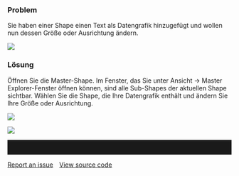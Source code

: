

### Problem

Sie haben einer Shape einen Text als Datengrafik hinzugefügt und wollen
nun dessen Größe oder Ausrichtung ändern.

![](//images.ctfassets.net/utx1h0gfm1om/6jmXU1wXJYUCQ4Em8Y6csu/fd307fcf3a300ed2717e961401683f88/1018820.png)

### Lösung

Öffnen Sie die Master-Shape. Im Fenster, das Sie unter Ansicht -&gt;
Master Explorer-Fenster öffnen können, sind alle Sub-Shapes der
aktuellen Shape sichtbar. Wählen Sie die Shape, die Ihre Datengrafik
enthält und ändern Sie Ihre Größe oder Ausrichtung.

![](//images.ctfassets.net/utx1h0gfm1om/57rUbpghDGw8Mm2ewUSiKo/ec99ea36ceb08dbf14a127338be3b501/1018803.png)

![](//images.ctfassets.net/utx1h0gfm1om/4D2EWGmep2KaOmSmcEmcIy/ec7268f048b89c8b2fdc33a360bdfb5c/1018816.png)


<hr style="padding-top:2rem" />
<a href="https://github.com/process4/docs/issues" target="_blank" class="bgw btn btn-primary btn-lg shadow-sm">Report an issue</a>
<a href="https://github.com/process4/docs" target="_blank" class="bgw btn btn-primary btn-lg shadow-sm" style="margin-left:10px;">View source code</a>